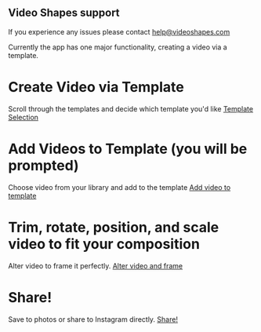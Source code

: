 ## Video Shapes support

If you experience any issues please contact help@videoshapes.com

Currently the app has one major functionality, creating a video via a template.

# Create Video via Template


Scroll through the templates and decide which template you'd like
[Template Selection](https://i.imgur.com/UZFN9jv.png)


# Add Videos to Template (you will be prompted)

Choose video from your library and add to the template
[Add video to template](https://i.imgur.com/GvOjWxO.png)


# Trim, rotate, position, and scale video to fit your composition

Alter video to frame it perfectly.
[Alter video and frame](https://i.imgur.com/kmWMgVR.png)


# Share!

Save to photos or share to Instagram directly.
[Share!](https://i.imgur.com/jMRQTJA.png)


